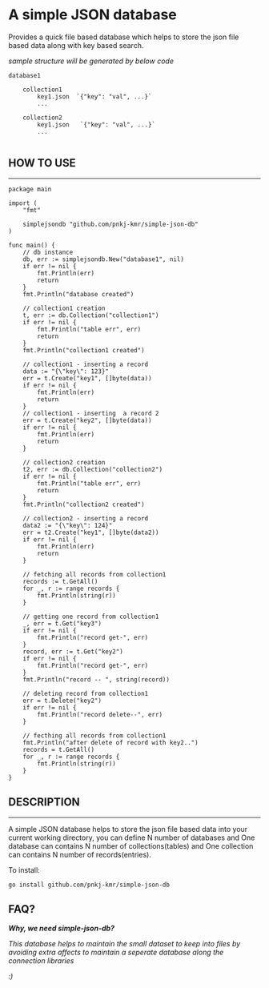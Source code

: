 # A simple JSON database

Provides a quick file based database which helps to store the json file based data along with key based search.

_sample structure will be generated by below code_

```
database1

    collection1
        key1.json  `{"key": "val", ...}`
        ...

    collection2
        key1.json   `{"key": "val", ...}`
        ...


```

## HOW TO USE

---

```
package main

import (
	"fmt"

	simplejsondb "github.com/pnkj-kmr/simple-json-db"
)

func main() {
	// db instance
	db, err := simplejsondb.New("database1", nil)
	if err != nil {
		fmt.Println(err)
		return
	}
	fmt.Println("database created")

	// collection1 creation
	t, err := db.Collection("collection1")
	if err != nil {
		fmt.Println("table err", err)
		return
	}
	fmt.Println("collection1 created")

	// collection1 - inserting a record
	data := "{\"key\": 123}"
	err = t.Create("key1", []byte(data))
	if err != nil {
		fmt.Println(err)
		return
	}
	// collection1 - inserting  a record 2
	err = t.Create("key2", []byte(data))
	if err != nil {
		fmt.Println(err)
		return
	}

	// collection2 creation
	t2, err := db.Collection("collection2")
	if err != nil {
		fmt.Println("table err", err)
		return
	}
	fmt.Println("collection2 created")

	// collection2 - inserting a record
	data2 := "{\"key\": 124}"
	err = t2.Create("key1", []byte(data2))
	if err != nil {
		fmt.Println(err)
		return
	}

	// fetching all records from collection1
	records := t.GetAll()
	for _, r := range records {
		fmt.Println(string(r))
	}

	// getting one record from collection1
	_, err = t.Get("key3")
	if err != nil {
		fmt.Println("record get-", err)
	}
	record, err := t.Get("key2")
	if err != nil {
		fmt.Println("record get-", err)
	}
	fmt.Println("record -- ", string(record))

	// deleting record from collection1
	err = t.Delete("key2")
	if err != nil {
		fmt.Println("record delete--", err)
	}

	// fecthing all records from collection1
	fmt.Println("after delete of record with key2..")
	records = t.GetAll()
	for _, r := range records {
		fmt.Println(string(r))
	}
}
```

## DESCRIPTION

---

A simple JSON database helps to store the json file based data into your current working directory, you can define N number of databases and One database can contains N number of collections(tables) and One collection can contains N number of records(entries).

To install:

```
go install github.com/pnkj-kmr/simple-json-db
```

## FAQ?

**_Why, we need simple-json-db?_**

_This database helps to maintain the small dataset to keep into files by avoiding extra affects to maintain a seperate database along the connection libraries_

_:)_
